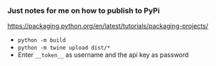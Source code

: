 ### Just notes for me on how to publish to PyPi
https://packaging.python.org/en/latest/tutorials/packaging-projects/
- `python -m build`
- `python -m twine upload dist/*`
- Enter `__token__` as username and the api key as password